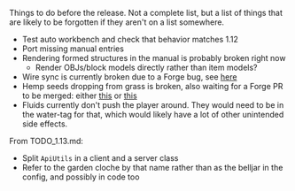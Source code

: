 Things to do before the release. Not a complete list, but a list of things that are likely to be forgotten if they aren't on a list somewhere.
 - Test auto workbench and check that behavior matches 1.12
 - Port missing manual entries
 - Rendering formed structures in the manual is probably broken right now
   - Render OBJs/block models directly rather than item models?
 - Wire sync is currently broken due to a Forge bug, see [here](https://github.com/MinecraftForge/MinecraftForge/pull/6453)
 - Hemp seeds dropping from grass is broken, also waiting for a Forge PR to be merged: either [this](https://github.com/MinecraftForge/MinecraftForge/pull/5871) or [this](https://github.com/MinecraftForge/MinecraftForge/pull/6267)
 - Fluids currently don't push the player around. They would need to be in the water-tag for that, which would likely have a lot of other unintended side effects.
 
From TODO_1.13.md:
 - Split `ApiUtils` in a client and a server class
 - Refer to the garden cloche by that name rather than as the belljar in the config, and possibly in code too

